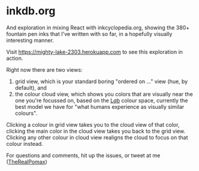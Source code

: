 # inkdb.org

And exploration in mixing React with inkcyclopedia.org, showing the 380+ fountain pen inks that I've written with so far, in a hopefully visually interesting manner.

Visit https://mighty-lake-2303.herokuapp.com to see this exploration in action.

Right now there are two views:

1. grid view, which is your standard boring "ordered on ..." view (hue, by default), and
2. the colour cloud view, which shows you colors that are visually near the one you're focussed on, based on the [L*a*b](http://en.wikipedia.org/wiki/Lab_color_space) colour space, currently the best model we have for "what humans experience as visually similar colours".

Clicking a colour in grid view takes you to the cloud view of that color, clicking the main color in the cloud view takes you back to the grid view. Clicking any other colour in cloud view realigns the cloud to focus on that colour instead.

For questions and comments, hit up the issues, or tweet at me ([TheRealPomax](http://twitter.com/TheRealPomax))
